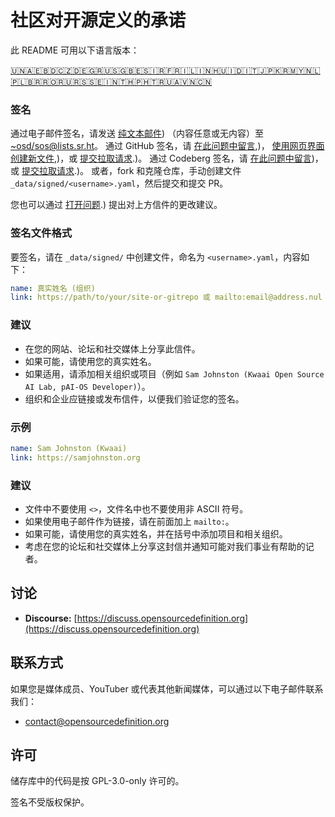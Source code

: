 # 社区对开源定义的承诺

此 README 可用以下语言版本：
<!-- TRANSLATIONS_START -->
[🇺🇳](README.md)[🇦🇪](README_ar-AE.md)[🇧🇩](README_bn-BD.md)[🇨🇿](README_cs-CZ.md)[🇩🇪](README_de-DE.md)[🇬🇷](README_el-GR.md)[🇺🇸](README_en-US.md)[🇬🇧](README_en-GB.md)[🇪🇸](README_es-ES.md)[🇮🇷](README_fa-IR.md)[🇫🇷](README_fr-FR.md)[🇮🇱](README_he-IL.md)[🇮🇳](README_hi-IN.md)[🇭🇺](README_hu-HU.md)[🇮🇩](README_id-ID.md)[🇮🇹](README_it-IT.md)[🇯🇵](README_ja-JP.md)[🇰🇷](README_ko-KR.md)[🇲🇾](README_ms-MY.md)[🇳🇱](README_nl-NL.md)[🇵🇱](README_pl-PL.md)[🇧🇷](README_pt-BR.md)[🇷🇴](README_ro-RO.md)[🇷🇺](README_ru-RU.md)[🇷🇸](README_sr-RS.md)[🇸🇪](README_sv-SE.md)[🇮🇳](README_ta-IN.md)[🇹🇭](README_th-TH.md)[🇵🇭](README_tl-PH.md)[🇹🇷](README_tr-TR.md)[🇺🇦](README_uk-UA.md)[🇻🇳](README_vi-VN.md)[🇨🇳](README_zh-CN.md)
<!-- TRANSLATIONS_END -->

### 签名

通过电子邮件签名，请发送 [纯文本邮件](https://useplaintext.email/)) （内容任意或无内容）至 [~osd/sos@lists.sr.ht](mailto:~osd/sos@lists.sr.ht)。
通过 GitHub 签名，请 [在此问题中留言](https://github.com/OpenSourceDefinition/sos/issues/1),)， [使用网页界面创建新文件](https://github.com/OpenSourceDefinition/sos/new/main/_data/signed),)，或 [提交拉取请求](https://github.com/OpenSourceDefinition/sos/pulls).)。
通过 Codeberg 签名，请 [在此问题中留言](https://codeberg.org/osd/sos/issues/1))，或 [提交拉取请求](https://codeberg.org/osd/sos/pulls).)。
或者，fork 和克隆仓库，手动创建文件 `_data/signed/<username>.yaml`，然后提交和提交 PR。

您也可以通过 [打开问题](https://codeberg.org/osd/sos/issues).) 提出对上方信件的更改建议。

### 签名文件格式

要签名，请在 `_data/signed/` 中创建文件，命名为 `<username>.yaml`，内容如下：

```yaml
name: 真实姓名 (组织)
link: https://path/to/your/site-or-gitrepo 或 mailto:email@address.nul
```

### 建议
- 在您的网站、论坛和社交媒体上分享此信件。
- 如果可能，请使用您的真实姓名。
- 如果适用，请添加相关组织或项目（例如 `Sam Johnston (Kwaai Open Source AI Lab, pAI-OS Developer)`）。
- 组织和企业应链接或发布信件，以便我们验证您的签名。

### 示例

```yaml
name: Sam Johnston (Kwaai)
link: https://samjohnston.org
```

### 建议

- 文件中不要使用 `<>`，文件名中也不要使用非 ASCII 符号。
- 如果使用电子邮件作为链接，请在前面加上 `mailto:`。
- 如果可能，请使用您的真实姓名，并在括号中添加项目和相关组织。
- 考虑在您的论坛和社交媒体上分享这封信并通知可能对我们事业有帮助的记者。

## 讨论

- **Discourse:** [https://discuss.opensourcedefinition.org](https://discuss.opensourcedefinition.org)

## 联系方式
如果您是媒体成员、YouTuber 或代表其他新闻媒体，可以通过以下电子邮件联系我们：
- [contact@opensourcedefinition.org](mailto:contact@opensourcedefinition.org)

## 许可
储存库中的代码是按 GPL-3.0-only 许可的。

签名不受版权保护。
